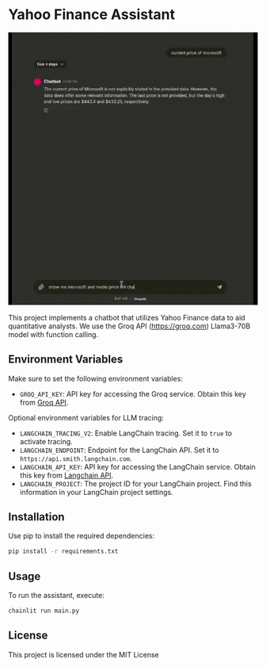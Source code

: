 # Yahoo Finance Assistant

<div style="text-align: center;">
  <img src="im/8809337116958753029.gif" alt="Example" />
</div>

This project implements a chatbot that utilizes Yahoo Finance data to aid quantitative analysts. We use the Groq API (https://groq.com) Llama3-70B model with function calling.

## Environment Variables

Make sure to set the following environment variables:

- `GROQ_API_KEY`: API key for accessing the Groq service. Obtain this key from [Groq API](https://console.groq.com/keys).

Optional environment variables for LLM tracing:

- `LANGCHAIN_TRACING_V2`: Enable LangChain tracing. Set it to `true` to activate tracing.
- `LANGCHAIN_ENDPOINT`: Endpoint for the LangChain API. Set it to `https://api.smith.langchain.com`.
- `LANGCHAIN_API_KEY`: API key for accessing the LangChain service. Obtain this key from [Langchain API](https://smith.langchain.com/).
- `LANGCHAIN_PROJECT`: The project ID for your LangChain project. Find this information in your LangChain project settings.

## Installation

Use pip to install the required dependencies:

```bash
pip install -r requirements.txt
```

## Usage

To run the assistant, execute:

```bash
chainlit run main.py
```


## License

This project is licensed under the MIT License
